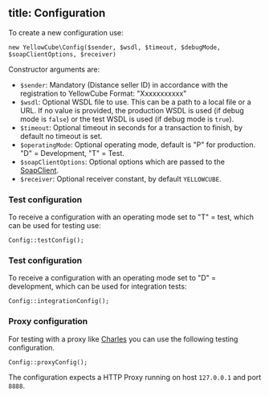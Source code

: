title: Configuration
---

To create a new configuration use:

    new YellowCube\Config($sender, $wsdl, $timeout, $debugMode, $soapClientOptions, $receiver)

Constructor arguments are:

 * `$sender`: Mandatory <Depositor-ID> (Distance seller ID) in accordance with the registration to YellowCube Format: "Xxxxxxxxxxx"
 * `$wsdl`: Optional WSDL file to use. This can be a path to a local file or a URL. If no value is provided, the production WSDL is used (if debug mode is `false`) or the test WSDL is used (if debug mode is `true`).
 * `$timeout`: Optional timeout in seconds for a transaction to finish, by default no timeout is set.
 * `$operatingMode`: Optional operating mode, default is "P" for production. "D" = Development, "T" = Test.
 * `$soapClientOptions`: Optional options which are passed to the [SoapClient](http://php.net/manual/en/class.soapclient.php).
 * `$receiver`: Optional receiver constant, by default `YELLOWCUBE`.

### Test configuration

To receive a configuration with an operating mode set to "T" = test, which can be used for testing use:

    Config::testConfig();

### Test configuration

To receive a configuration with an operating mode set to "D" = development, which can be used for integration tests:

    Config::integrationConfig();

### Proxy configuration

For testing with a proxy like [Charles](http://www.charlesproxy.com/) you can use the following
testing configuration.

    Config::proxyConfig();

The configuration expects a HTTP Proxy running on host `127.0.0.1` and port `8888`.
